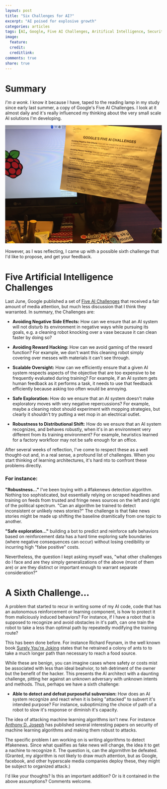 ```yaml
---
layout: post
title: "Six Challenges for AI?"
excerpt: "AI poised for explosive growth"
categories: articles
tags: [AI, Google, Five AI Challenges, Aritifical Intelligence, Security, Sixth Challenge]
image:
  feature: 
  credit: 
  creditlink: 
comments: true
share: true
---
```


# Summary
_I'm a wonk._ I know it because I have, taped to the reading lamp in my study since early last summer, a copy of Google's Five AI Challenges. I look at it almost daily and it's really influenced my thinking about the very small scale AI solutions I'm developing.

![center](/figures/2016-11-01-Six_AI_Challenges/2016-study.jpg) 

However, as I was reflecting, I came up with a possible sixth challenge that I'd like to propose, and get your feedback.


# Five Artificial Intelligence Challenges

Last June, Google published a set of [Five AI Challenges](http://www.dailymail.co.uk/sciencetech/article-3654714/Forget-killer-robots-Google-identifies-five-mundane-challenges-facing-artificial-intelligence-including-annoying.html) that received a fair amount of media attention, but much less discussion that I think they warranted. In summary, the Challenges are:

* __Avoiding Negative Side Effects:__ How can we ensure that an AI system will not disturb its environment in negative ways while pursuing its goals, e.g. a cleaning robot knocking over a vase because it can clean faster by doing so?

* __Avoiding Reward Hacking:__ How can we avoid gaming of the reward function? For example, we don't want this cleaning robot simply covering over messes with materials it can't see through.

* __Scalable Oversight:__ How can we efficiently ensure that a given AI system respects aspects of the objective that are too expensive to be frequently evaluated during training? For example, if an AI system gets human feedback as it performs a task, it needs to use that feedback efficiently because asking too often would be annoying.

* __Safe Exploration:__ How do we ensure that an AI system doesn't make exploratory moves with very negative repercussions? For example, maybe a cleaning robot should experiment with mopping strategies, but clearly it shouldn't try putting a wet mop in an electrical outlet.

* __Robustness to Distributional Shift:__ How do we ensure that an AI system recognizes, and behaves robustly, when it's in an environment very different from its training environment? For example, heuristics learned for a factory workfloor may not be safe enough for an office.


After several weeks of reflection, I've come to respect these as a well thought-out and, in a real sense, a profound list of challenges. When you start thinking of learning architectures, it's hard nto to confront these problems directly. 

### For instance:  
__"Robustness..."__ I've been toying with a #fakenews detection algorithm. Nothing too sophisticated, but essentially relying on scraped headlines and training on feeds from trusted and fringe news sources on the left and right of the political spectrum. "Can an algorithm be trained to detect inconsistent or unlikely news stories?" The challenge is that fake news stories might be made up shifting the baseline dramitically from one topic to another. 

__"Safe exploration..."__ building a bot to predict and reinforce safe behaviors based on reinforcement data has a hard time exploring safe boundaries (where negative consequences can occur) without losing credibility or incurring high "false positive" costs. 

Nevertheless, the question I kept asking myself was, "what other challenges do I face and are they simply generalizations of the above (most of them are) or are they distinct or important enough to warrant separate consideration?"

# A Sixth Challenge...

A problem that started to recur in writing some of my AI code, code that has an autonomous reinforcement or learning component, is how to protect it from maliciously induced behaviors? For instance, if I have a robot that is supposed to recognize and avoid obstacles in it's path, can one train the robot to take a less than optimal path by repeatedly modifying the training route?

This has been done before. For instance Richard Feynam, in the well known book [Surely You're Joking](https://www.amazon.com/Surely-Feynman-Adventures-Curious-Character/dp/0393316041) states that he retrained a colony of ants to to take a much longer path than necessary to reach a food source. 

While these are benign, you can imagine cases where safety or costs mist be associated with less than ideal beahvior, to teh detriment of the owner but the benefit of the hacker. This presents the AI architect with a daunting challenge, pitting her against an unknown adversary with unknown intents and methods. Thus, perhaps we have a sixth challenge:

* __Able to detect and defeat purposeful subversion:__ How does an AI system recognize and react when it is being "attacked" to subvert it's intended purpose? For instance, suboptimizing the choice of path of a robot to slow it's response or diminish it's capacity. 

The idea of attacking machine learning algorithms isn't new. For instance [Anthony D. Joseph](https://www2.eecs.berkeley.edu/Faculty/Homepages/joseph.html) has published several interesting papers on security of machine learning algorithms and making them robust to attacks.

The specific problem I am working on is writing algorithms to detect #fakenews. Since what qualifies as fake news will change, the idea it to get a nachine to recognize it. The question is, can the algornithm be defeated. (Granted, my algorithm is not likely to draw much attention, but as Google, facebook, and other hyperscale media companies deploy these, they might be subject to organized attack.)

I'd like your thoughts? Is this an important addition? Or is it contained in the above assumptions? Comments welcome. 













